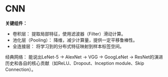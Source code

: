 # CNN

**关键组件：**
  - 卷积层： 提取局部特征，使用滤波器（Filter）滑动计算。
  - 池化层（Pooling）： 降维，减少计算量，提供一定平移鲁棒性。
  - 全连接层： 将学习到的分布式特征映射到样本标签空间。

经典网络： 能说出LeNet-5 -> AlexNet -> VGG -> GoogLeNet -> ResNet的演进历史和各自的核心贡献（如ReLU、Dropout、Inception module、Skip Connection）。
